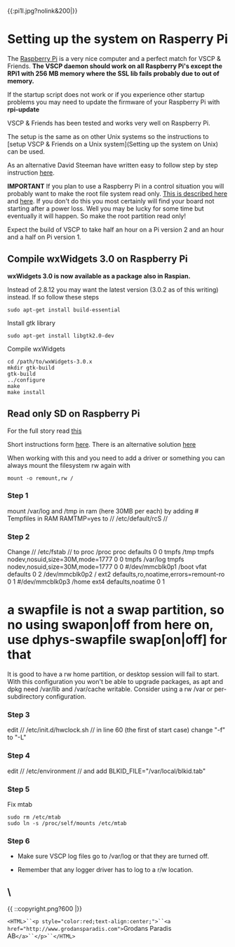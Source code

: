 {{:pi1l.jpg?nolink&200|}}

# Setting up the system on Rasperry Pi

The [Raspberry Pi](http://www.raspberrypi.org/) is a very nice computer and a perfect match for VSCP & Friends. __The VSCP daemon should work on all Raspberry Pi's except the RPi1 with 256 MB memory where the SSL lib fails probably due to out of memory.__ 

If the startup script does not work or if you experience other startup problems you may need to update the firmware of your Raspberry Pi with **rpi-update**

VSCP & Friends has been tested and works very well on Raspberry Pi. 

The setup is the same as on other Unix systems so the instructions to [setup VSCP & Friends on a Unix system](Setting up the system on Unix) can be used. 

As an alternative David Steeman have written easy to follow step by step instruction [here](http://www.steeman.be:8080/posts/Installing%20VSCP%20on%20a%20Raspberry%20Pi/). 

**IMPORTANT**
If you plan to use a Raspberry Pi in a control situation you will probably want to make the root file system read only. [This is described here](https///wiki.debian.org/ReadonlyRoot) and [here](https///learn.adafruit.com/read-only-raspberry-pi/).  If you don't do this you most certainly will find your board not starting after a power loss. Well you may be lucky for some time but eventually it will happen. So make the root partition read only!

Expect the build of VSCP to take half an hour on a Pi version 2 and an hour and a half on Pi version 1.

##  Compile wxWidgets 3.0 on Raspberry Pi

**wxWidgets 3.0 is now available as a package also in Raspian.**

Instead of 2.8.12 you may want the latest version (3.0.2 as of this writing) instead. If so follow these steps
    
    sudo apt-get install build-essential  
    
Install gtk library

    sudo apt-get install libgtk2.0-dev
    
Compile wxWidgets
    
    cd /path/to/wxWidgets-3.0.x
    mkdir gtk-build
    gtk-build
    ../configure
    make
    make install
    
## Read only SD on Raspberry Pi

For the full story read [this](http://wiki.debian.org/ReadonlyRoot)

Short instructions form [here](https///www.raspberrypi.org/forums/viewtopic.php?p=213440). There is an alternative solution [here](https///www.raspberrypi.org/forums/viewtopic.php?f=29&t=23154)

When working with this and you need to add a driver or something you can always mount the filesystem rw again with

    mount -o remount,rw /

### Step 1

mount /var/log and /tmp in ram (here 30MB per each) by adding 
    # Tempfiles in RAM
    RAMTMP=yes
to // /etc/default/rcS //  

### Step 2

Change // /etc/fstab // to
   proc            /proc           proc    defaults                                 0    0
   tmpfs           /tmp            tmpfs   nodev,nosuid,size=30M,mode=1777          0    0
   tmpfs           /var/log        tmpfs   nodev,nosuid,size=30M,mode=1777          0    0
   #/dev/mmcblk0p1 /boot           vfat    defaults                                 0    2
   /dev/mmcblk0p2  /               ext2    defaults,ro,noatime,errors=remount-ro    0    1
   #/dev/mmcblk0p3 /home           ext4    defaults,noatime                         0    1
   # a swapfile is not a swap partition, so no using swapon|off from here on, use  dphys-swapfile swap[on|off]  for that

It is good to have a rw home partition, or desktop session will fail to start. With this configuration you won't be able to upgrade packages, as apt and dpkg need /var/lib and /var/cache writable. Consider using a rw /var or per-subdirectory configuration.

### Step 3

edit // /etc/init.d/hwclock.sh //
in line 60 (the first of start case) change "-f" to "-L"

### Step 4

edit // /etc/environment // and add
   BLKID_FILE="/var/local/blkid.tab"

### Step 5

Fix mtab

    sudo rm /etc/mtab
    sudo ln -s /proc/self/mounts /etc/mtab
    
###  Step 6


*  Make sure VSCP log files go to /var/log or that they are turned off.

*  Remember that any logger driver has to log to a r/w location.

\\ 
----
{{  ::copyright.png?600  |}}

`<HTML>``<p style="color:red;text-align:center;">``<a href="http://www.grodansparadis.com">`Grodans Paradis AB`</a>``</p>``</HTML>`
 

